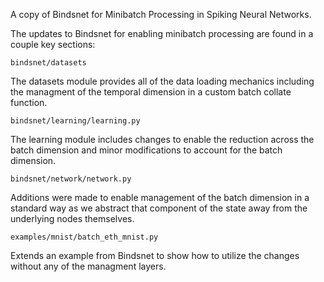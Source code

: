 A copy of Bindsnet for Minibatch Processing in Spiking Neural Networks.

The updates to Bindsnet for enabling minibatch processing are found in a couple key sections:

```
bindsnet/datasets
```
The datasets module provides all of the data loading mechanics including the managment of the temporal dimension in a custom batch collate function.

```
bindsnet/learning/learning.py
```
The learning module includes changes to enable the reduction across the batch dimension and minor modifications to account for the batch dimension.

```
bindsnet/network/network.py
```
Additions were made to enable management of the batch dimension in a standard way as we abstract that component of the state away from the underlying nodes themselves.

```
examples/mnist/batch_eth_mnist.py
```
Extends an example from Bindsnet to show how to utilize the changes without any of the managment layers.
